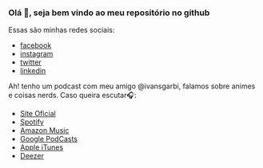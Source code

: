 ### Olá 👋, seja bem vindo ao meu repositório no github
Essas são minhas redes sociais:

 - [facebook](http://fb.com/CristianoMZN)
 - [instagram](https://www.instagram.com/cristianomzn/)
 - [twitter](https://twitter.com/CristianoMzn)
 - [linkedin](https://www.linkedin.com/in/cristiano-mozena-a7206857/)

Ah! tenho um podcast com meu amigo @ivansgarbi, falamos sobre animes e coisas nerds. Caso queira escutar🎧:

 - [Site Oficial](https://bit.ly/2YU1aWu)
 - [Spotify](https://spoti.fi/3ng5TKj)
 - [Amazon Music](https://amzn.to/3AMgNvO)
 - [Google PodCasts](https://bit.ly/3BLYFni)
 - [Apple iTunes](https://apple.co/3AP4or3)
 - [Deezer](https://bit.ly/3FPyUov)
